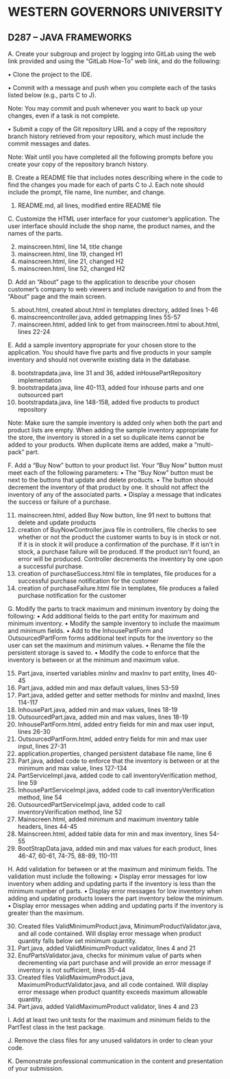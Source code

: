 # WESTERN GOVERNORS UNIVERSITY 
## D287 – JAVA FRAMEWORKS

A.  Create your subgroup and project by logging into GitLab using the web link provided and using the “GitLab How-To” web link, and do the following:

•  Clone the project to the IDE.

•  Commit with a message and push when you complete each of the tasks listed below (e.g., parts C to J).


Note: You may commit and push whenever you want to back up your changes, even if a task is not complete.


•  Submit a copy of the Git repository URL and a copy of the repository branch history retrieved from your repository, which must include the commit messages and dates.


Note: Wait until you have completed all the following prompts before you create your copy of the repository branch history.


B.  Create a README file that includes notes describing where in the code to find the changes you made for each of parts C to J. Each note should include the prompt, file name, line number, and change.

1. README.md, all lines, modified entire README file 


C.  Customize the HTML user interface for your customer’s application. The user interface should include the shop name, the product names, and the names of the parts.

2. mainscreen.html, line 14, title change
3. mainscreen.html, line 19, changed H1
4. mainscreen.html, line 21, changed H2
4. mainscreen.html, line 52, changed H2

D.  Add an “About” page to the application to describe your chosen customer’s company to web viewers and include navigation to and from the “About” page and the main screen.

5. about.html, created about.html in templates directory, added lines 1-46
6. mainscreencontroller.java, added getmapping lines 55-57
7. mainscreen.html, added link to get from mainscreen.html to about.html, lines 22-24


E.  Add a sample inventory appropriate for your chosen store to the application. You should have five parts and five products in your sample inventory and should not overwrite existing data in the database.

8. bootstrapdata.java, line 31 and 36, added inHousePartRepository implementation 
9. bootstrapdata.java, line 40-113, added four inhouse parts and one outsourced part
10. bootstrapdata.java, line 148-158, added five products to product repository


Note: Make sure the sample inventory is added only when both the part and product lists are empty. When adding the sample inventory appropriate for the store, the inventory is stored in a set so duplicate items cannot be added to your products. When duplicate items are added, make a “multi-pack” part.


F.  Add a “Buy Now” button to your product list. Your “Buy Now” button must meet each of the following parameters:
•  The “Buy Now” button must be next to the buttons that update and delete products.
•  The button should decrement the inventory of that product by one. It should not affect the inventory of any of the associated parts.
•  Display a message that indicates the success or failure of a purchase.

11. mainscreen.html, added Buy Now button, line 91 next to buttons that delete and update products
12. creation of BuyNowController.java file in controllers, file checks to see whether or not the product the customer wants to buy is in stock or not. If it is in stock it will produce a confirmation of the purchase. If it isn't in stock, a purchase failure will be produced. If the product isn't found, an error will be produced. Controller decrements the inventory by one upon a successful purchase.
13. creation of purchaseSuccess.html file in templates, file produces for a successful purchase notification for the customer
14. creation of purchaseFailure.html file in templates, file produces a failed purchase notification for the customer


G.  Modify the parts to track maximum and minimum inventory by doing the following:
•  Add additional fields to the part entity for maximum and minimum inventory.
•  Modify the sample inventory to include the maximum and minimum fields.
•  Add to the InhousePartForm and OutsourcedPartForm forms additional text inputs for the inventory so the user can set the maximum and minimum values.
•  Rename the file the persistent storage is saved to.
•  Modify the code to enforce that the inventory is between or at the minimum and maximum value.

15. Part.java, inserted variables minInv and maxInv to part entity, lines 40-45
16. Part.java, added min and max default values, lines 53-59
17. Part.java, added getter and setter methods for minInv and maxInd, lines 114-117
18. InhousePart.java, added min and max values, lines 18-19
19. OutsourcedPart.java, added min and max values, lines 18-19
20. InhousePartForm.html, added entry fields for min and max user input, lines 26-30
21. OutsourcedPartForm.html, added entry fields for min and max user input, lines 27-31
22. application.properties, changed persistent database file name, line 6
23. Part.java, added code to enforce that the inventory is between or at the minimum and max value, lines 127-134
24. PartServiceImpl.java, added code to call inventoryVerification method, line 59
25. InhousePartServiceImpl.java, added code to call inventoryVerification method, line 54
26. OutsourcedPartServiceImpl.java, added code to call inventoryVerification method, line 52
27. Mainscreen.html, added minimum and maximum inventory table headers, lines 44-45
28. Mainscreen.html, added table data for min and max inventory, lines 54-55
29. BootStrapData.java, added min and max values for each product, lines 46-47, 60-61, 74-75, 88-89, 110-111

H.  Add validation for between or at the maximum and minimum fields. The validation must include the following:
•  Display error messages for low inventory when adding and updating parts if the inventory is less than the minimum number of parts.
•  Display error messages for low inventory when adding and updating products lowers the part inventory below the minimum.
•  Display error messages when adding and updating parts if the inventory is greater than the maximum.

30. Created files ValidMinimumProduct.java, MinimumProductValidator.java, and all code contained. Will display error message when product quantity falls below set minimum quantity.
31. Part.java, added ValidMinimumProduct validator, lines 4 and 21
32. EnufPartsValidator.java, checks for minimum value of parts when decrementing via part purchase and will provide an error message if inventory is not sufficient, lines 35-44
33. Created files ValidMaximumProduct.java, MaximumProductValidator.java, and all code contained. Will display error message when product quantity exceeds maximum allowable quantity.
34. Part.java, added ValidMaximumProduct validator, lines 4 and 23


I.  Add at least two unit tests for the maximum and minimum fields to the PartTest class in the test package.


J.  Remove the class files for any unused validators in order to clean your code.


K.  Demonstrate professional communication in the content and presentation of your submission.